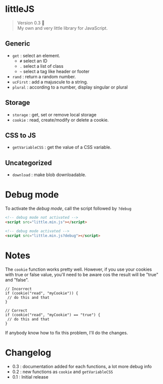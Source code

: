 # littleJS

> Version 0.3 :memo:  
> My own and very little library for JavaScript.

## Generic
- `get` : select an element.
  - `#` select an ID
  - `.` select a list of class
  - `~` select a tag like header or footer
- `rand` : return a random number.
- `ucFirst` : add a majuscule to a string.
- `plural` : according to a number, display singular or plural

## Storage
- `storage` : get, set or remove local storage
- `cookie` : read, create/modify or delete a cookie.

## CSS to JS
- `getVariableCSS` : get the value of a CSS variable.

## Uncategorized
- `download` : make blob downloadable.

# Debug mode
To activate the *debug mode*, call the script followed by `?debug`  

```HTML
<!-- debug mode not activated -->
<script src="little.min.js"></script>

<!-- debug mode activated -->
<script src="little.min.js?debug"></script>
```

# Notes
The `cookie` function works pretty well. However, if you use your cookies with true or false value, you'll need to be aware cos the result will be "true" and "false".

 ```JS
 // Incorrect
 if (cookie("read", "myCookie")) {
  // do this and that
 }
 
 // Correct
 if (cookie("read", "myCookie") == "true") {
  // do this and that
 }
 ```
 
 If anybody know how to fix this problem, I'll do the changes.
 
 # Changelog
 
 - 0.3 : documentation added for each functions, a lot more debug info
 - 0.2 : new functions as `cookie` and `getVariableCSS` 
 - 0.1 : Initial release
